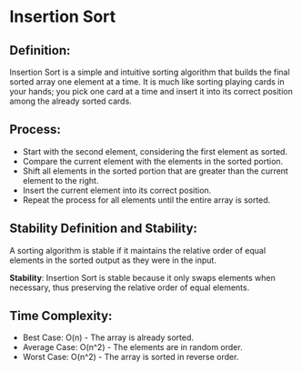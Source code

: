 # Insertion Sort
## Definition:
Insertion Sort is a simple and intuitive sorting algorithm that builds the final sorted array one element at a time. It is much like sorting playing cards in your hands; you pick one card at a time and insert it into its correct position among the already sorted cards.


## Process:
- Start with the second element, considering the first element as sorted.
- Compare the current element with the elements in the sorted portion.
- Shift all elements in the sorted portion that are greater than the current element to the right.
- Insert the current element into its correct position.
- Repeat the process for all elements until the entire array is sorted.


## Stability Definition and Stability:
A sorting algorithm is stable if it maintains the relative order of equal elements in the sorted output as they were in the input.

**Stability**: Insertion Sort is stable because it only swaps elements when necessary, thus preserving the relative order of equal elements.


## Time Complexity:
- Best Case: O(n) - The array is already sorted.
- Average Case: O(n^2) - The elements are in random order.
- Worst Case: O(n^2) - The array is sorted in reverse order.

